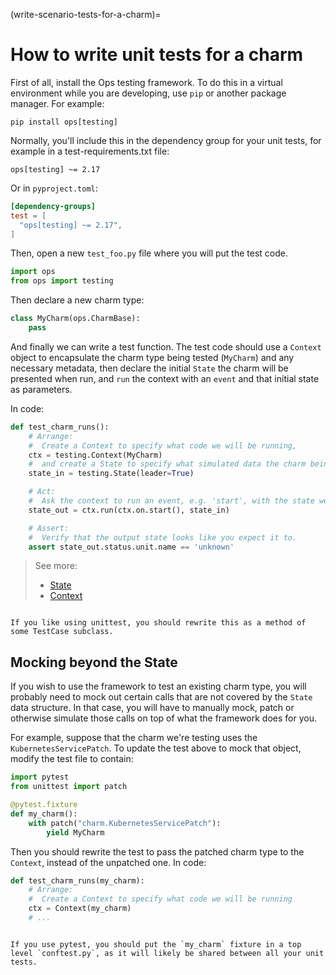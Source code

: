 (write-scenario-tests-for-a-charm)=
# How to write unit tests for a charm

First of all, install the Ops testing framework. To do this in a virtual environment
while you are developing, use `pip` or another package
manager. For example:

```
pip install ops[testing]
```

Normally, you'll include this in the dependency group for your unit tests, for
example in a test-requirements.txt file:

```text
ops[testing] ~= 2.17
```

Or in `pyproject.toml`:

```toml
[dependency-groups]
test = [
  "ops[testing] ~= 2.17",
]
```

Then, open a new `test_foo.py` file where you will put the test code.

```python
import ops
from ops import testing
```

Then declare a new charm type:
```python
class MyCharm(ops.CharmBase):
    pass        
```

And finally we can write a test function. The test code should use a `Context` object to encapsulate the charm type being tested (`MyCharm`) and any necessary metadata, then declare the initial `State` the charm will be presented when run, and `run` the context with an `event` and that initial state as parameters. 

In code:

```python
def test_charm_runs():
    # Arrange: 
    #  Create a Context to specify what code we will be running,
    ctx = testing.Context(MyCharm)
    #  and create a State to specify what simulated data the charm being run will access.
    state_in = testing.State(leader=True)

    # Act:
    #  Ask the context to run an event, e.g. 'start', with the state we have previously created.
    state_out = ctx.run(ctx.on.start(), state_in)

    # Assert:
    #  Verify that the output state looks like you expect it to.
    assert state_out.status.unit.name == 'unknown' 
```

> See more: 
>  - [State](https://ops.readthedocs.io/en/latest/reference/ops-testing.html#ops.testing.State)
>  - [Context](https://ops.readthedocs.io/en/latest/reference/ops-testing.html#ops.testing.Context)

```{note}

If you like using unittest, you should rewrite this as a method of some TestCase subclass.
```

## Mocking beyond the State

If you wish to use the framework to test an existing charm type, you will probably need to mock out certain calls that are not covered by the `State` data structure.
In that case, you will have to manually mock, patch or otherwise simulate those calls on top of what the framework does for you.

For example, suppose that the charm we're testing uses the `KubernetesServicePatch`. To update the test above to mock that object, modify the test file to contain:

```python
import pytest
from unittest import patch

@pytest.fixture
def my_charm():
    with patch("charm.KubernetesServicePatch"):
        yield MyCharm
```

Then you should rewrite the test to pass the patched charm type to the `Context`, instead of the unpatched one. In code:

```python
def test_charm_runs(my_charm):
    # Arrange: 
    #  Create a Context to specify what code we will be running
    ctx = Context(my_charm)
    # ...
```

```{note}

If you use pytest, you should put the `my_charm` fixture in a top level `conftest.py`, as it will likely be shared between all your unit tests.
```
